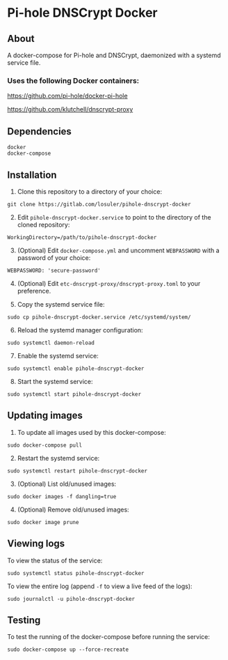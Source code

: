 # Pi-hole DNSCrypt Docker

## About

A docker-compose for Pi-hole and DNSCrypt, daemonized with a systemd service file. 

### Uses the following Docker containers:

https://github.com/pi-hole/docker-pi-hole

https://github.com/klutchell/dnscrypt-proxy

## Dependencies

```
docker
docker-compose
```

## Installation

1. Clone this repository to a directory of your choice:

```
git clone https://gitlab.com/losuler/pihole-dnscrypt-docker
```

2. Edit `pihole-dnscrypt-docker.service` to point to the directory of the cloned repository:

```
WorkingDirectory=/path/to/pihole-dnscrypt-docker
```

3. (Optional) Edit `docker-compose.yml` and uncomment `WEBPASSWORD` with a password of your choice:

```
WEBPASSWORD: 'secure-password'
```

4. (Optional) Edit `etc-dnscrypt-proxy/dnscrypt-proxy.toml` to your preference.

5. Copy the systemd service file:

```
sudo cp pihole-dnscrypt-docker.service /etc/systemd/system/
```

6. Reload the systemd manager configuration:

```
sudo systemctl daemon-reload
```

7. Enable the systemd service:

```
sudo systemctl enable pihole-dnscrypt-docker
```

8. Start the systemd service:

```
sudo systemctl start pihole-dnscrypt-docker
```

## Updating images

1. To update all images used by this docker-compose:

```
sudo docker-compose pull
```

2. Restart the systemd service:

```
sudo systemctl restart pihole-dnscrypt-docker
```

3. (Optional) List old/unused images:

```
sudo docker images -f dangling=true
```

4. (Optional) Remove old/unused images:

```
sudo docker image prune
```

## Viewing logs

To view the status of the service:

```
sudo systemctl status pihole-dnscrypt-docker
```

To view the entire log (append `-f` to view a live feed of the logs):

```
sudo journalctl -u pihole-dnscrypt-docker
```

## Testing

To test the running of the docker-compose before running the service:

```
sudo docker-compose up --force-recreate
```
